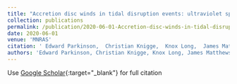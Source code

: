 ```yaml
---
title: "Accretion disc winds in tidal disruption events: ultraviolet spectral lines as orientation indicators"
collection: publications
permalink: /publication/2020-06-01-Accretion-disc-winds-in-tidal-disruption-events-ultraviolet-spectral-lines-as-orientation-indicators
date: 2020-06-01
venue: 'MNRAS'
citation: ' Edward Parkinson,  Christian Knigge,  Knox Long,  James Matthews,  Nick Higginbottom,  Stuart Sim,  Henrietta Hewitt, &quot;Accretion disc winds in tidal disruption events: ultraviolet spectral lines as orientation indicators.&quot; MNRAS, 2020.'
authors: 'Edward Parkinson, Christian Knigge, Knox Long, James Matthews, Nick Higginbottom, Stuart Sim, Henrietta Hewitt, '
---
```

Use [Google Scholar](https://scholar.google.com/scholar?q=Accretion+disc+winds+in+tidal+disruption+events:+ultraviolet+spectral+lines+as+orientation+indicators){:target="_blank"} for full citation